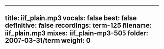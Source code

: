 
---
title: iif_plain.mp3
vocals: false
best: false
definitive: false
recordings: term-125
filename: iif_plain.mp3
mixes: iif_plain-mp3-505
folder: 2007-03-31/term
weight: 0
---
